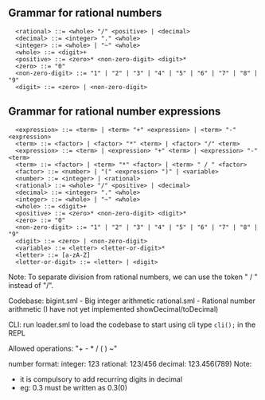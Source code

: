 

## Grammar for rational numbers

      <rational> ::= <whole> "/" <positive> | <decimal>
      <decimal> ::= <integer> "." <whole>
      <integer> ::= <whole> | "~" <whole>
      <whole> ::= <digit>+
      <positive> ::= <zero>* <non-zero-digit> <digit>*
      <zero> ::= "0"
      <non-zero-digit> ::= "1" | "2" | "3" | "4" | "5" | "6" | "7" | "8" | "9"
      <digit> ::= <zero> | <non-zero-digit>

## Grammar for rational number expressions

      <expression> ::= <term> | <term> "+" <expression> | <term> "-" <expression>
      <term> ::= <factor> | <factor> "*" <term> | <factor> "/" <term>
      <expression> ::= <term> | <expression> "+" <term> | <expression> "-" <term>
      <term> ::= <factor> | <term> "*" <factor> | <term> " / " <factor>
      <factor> ::= <number> | "(" <expression> ")" | <variable>
      <number> ::= <integer> | <rational>
      <rational> ::= <whole> "/" <positive> | <decimal>
      <decimal> ::= <integer> "." <whole>
      <integer> ::= <whole> | "~" <whole>
      <whole> ::= <digit>+
      <positive> ::= <zero>* <non-zero-digit> <digit>*
      <zero> ::= "0"
      <non-zero-digit> ::= "1" | "2" | "3" | "4" | "5" | "6" | "7" | "8" | "9"
      <digit> ::= <zero> | <non-zero-digit>
      <variable> ::= <letter> <letter-or-digit>*
      <letter> ::= [a-zA-Z]
      <letter-or-digit> ::= <letter> | <digit>

Note: To separate division from rational numbers, we can use the token " / " instead of "/".

Codebase:
bigint.sml - Big integer arithmetic
rational.sml - Rational number arithmetic
(I have not yet implemented showDecimal/toDecimal)

CLI:
run loader.sml to load the codebase
to start using cli type `cli();` in the REPL

Allowed operations:
"+ - * / ( ) ~"

number format:
integer: 123
rational: 123/456
decimal: 123.456(789)
Note:
- it is compulsory to add recurring digits in decimal
- eg: 0.3 must be written as 0.3(0)


